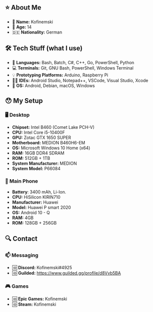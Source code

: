 ## ⭐️ About Me
* 📝 **Name:** Kofinemski
* 📆 **Age:** 14
* 🇩🇪 **Nationality:** German

## 🛠 Tech Stuff (what I use)
* 🧱 **Languages:** Bash, Batch, C#, C++, Go, PowerShell, Python
* 💻 **Terminals:** Git, GNU Bash, PowerShell, Windows Terminal
* 💡 **Prototyping Platforms:** Arduino, Raspberry Pi
* 👩‍💻 **IDEs:** Android Studio, Notepad++, VSCode, Visual Studio, Xcode
* 💾 **OS:** Android, Debian, macOS, Windows

## 😯 My Setup
### 🖥 Desktop
* **Chipset:** Intel B460 (Comet Lake PCH-V)
* **CPU:** Intel Core i5-10400F
* **GPU:** Zotac GTX 1650 SUPER
* **Motherboard:** MEDION B460H6-EM
* **OS:** Microsoft Windows 10 Home (x64)
* **RAM:** 16GB DDR4 SDRAM
* **ROM:** 512GB + 1TB
* **System Manufacturer:** MEDION
* **System Model:** P66084
### 📱 Main Phone
* **Battery**: 3400 mAh, Li-Ion.
* **CPU:** HiSilicon KIRIN710
* **Manufacturer:** Huawei
* **Model:** Huawei P smart 2020
* **OS:** Android 10 - Q
* **RAM:** 4GB
* **ROM:** 128GB + 256GB



## 🔍 Contact
### 📫 Messaging
* 🆔 **Discord:** Kofinemski#4925
* 🆔 **Guilded:** https://www.guilded.gg/profile/d8Vvb5BA
### 🎮 Games
* 🆔 **Epic Games:** Kofinemski
* 🆔 **Steam:** Kofinemski
